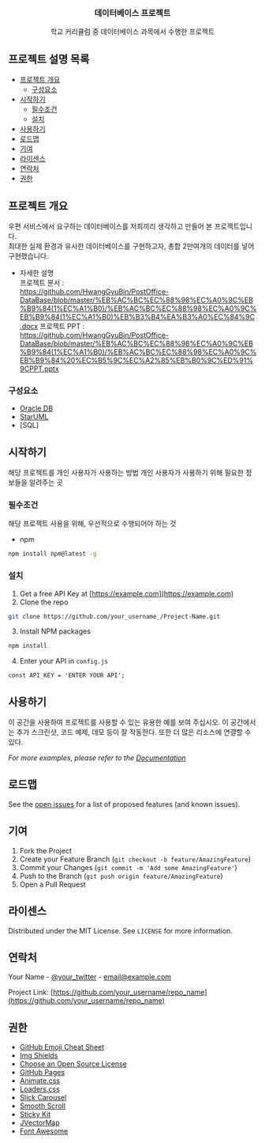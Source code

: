 <!-- PROJECT LOGO -->
<br />
<p align="center">
<!--   
  <a href="https://github.com/othneildrew/Best-README-Template">
    <img src="images/logo.png" alt="Logo" width="80" height="80">
  </a> 
-->

  <h3 align="center">데이터베이스 프로젝트</h3>

  <p align="center">
    학교 커리큘럼 중 데이터베이스 과목에서 수행한 프로젝트
<!--     
    <br />
    <a href="https://github.com/othneildrew/Best-README-Template"><strong>Explore the docs »</strong></a>
    <br />
    <br />
    <a href="https://github.com/othneildrew/Best-README-Template">View Demo</a>
    ·
    <a href="https://github.com/othneildrew/Best-README-Template/issues">Report Bug</a>
    ·
    <a href="https://github.com/othneildrew/Best-README-Template/issues">Request Feature</a> 
-->
  </p>
</p>



<!-- TABLE OF CONTENTS -->
## 프로젝트 설명 목록

* [프로젝트 개요](#프로젝트-개요)
  * [구성요소](#구성요소)
* [시작하기](#시작하기)
  * [필수조건](#필수조건)
  * [설치](#설치)
* [사용하기](#사용하기)
* [로드맵](#로드맵)
* [기여](#기여)
* [라이센스](#라이센스)
* [연락처](#연락처)
* [권한](#권한)



<!-- ABOUT THE PROJECT -->
## 프로젝트 개요
우편 서비스에서 요구하는 데이터베이스를 저희끼리 생각하고 만들어 본 프로젝트입니다.
<br/>
최대한 실제 환경과 유사한 데이터베이스를 구현하고자, 총합 2만여개의 데이터를 넣어 구현했습니다.
<br/>

+ 자세한 설명<br/>
  프로젝트 문서 : <br/> https://github.com/HwangGyuBin/PostOffice-DataBase/blob/master/%EB%AC%BC%EC%88%98%EC%A0%9C%EB%B9%84(1%EC%A1%B0)/%EB%AC%BC%EC%88%98%EC%A0%9C%EB%B9%84(1%EC%A1%B0)%EB%B3%B4%EA%B3%A0%EC%84%9C.docx
  프로젝트 PPT : <br/> https://github.com/HwangGyuBin/PostOffice-DataBase/blob/master/%EB%AC%BC%EC%88%98%EC%A0%9C%EB%B9%84(1%EC%A1%B0)/%EB%AC%BC%EC%88%98%EC%A0%9C%EB%B9%84%20%EC%B5%9C%EC%A2%85%EB%B0%9C%ED%91%9CPPT.pptx


### 구성요소
* [Oracle DB](https://www.oracle.com)
* [StarUML](https://staruml.io/)
* [SQL]

<!-- GETTING STARTED -->
## 시작하기

해당 프로젝트를 개인 사용자가 사용하는 방법
개인 사용자가 사용하기 위해 필요한 정보들을 알려주는 곳

### 필수조건

해당 프로젝트 사용을 위해, 우선적으로 수행되어야 하는 것
* npm
```sh
npm install npm@latest -g
```

### 설치

1. Get a free API Key at [https://example.com](https://example.com)
2. Clone the repo
```sh
git clone https://github.com/your_username_/Project-Name.git
```
3. Install NPM packages
```sh
npm install
```
4. Enter your API in `config.js`
```JS
const API_KEY = 'ENTER YOUR API';
```



<!-- USAGE EXAMPLES -->
## 사용하기

이 공간을 사용하여 프로젝트를 사용할 수 있는 유용한 예를 보여 주십시오. 이 공간에서는 추가 스크린샷, 코드 예제, 데모 등이 잘 작동한다. 또한 더 많은 리소스에 연결할 수 있다.

_For more examples, please refer to the [Documentation](https://example.com)_



<!-- ROADMAP -->
## 로드맵

See the [open issues](https://github.com/othneildrew/Best-README-Template/issues) for a list of proposed features (and known issues).



<!-- CONTRIBUTING -->
## 기여


1. Fork the Project
2. Create your Feature Branch (`git checkout -b feature/AmazingFeature`)
3. Commit your Changes (`git commit -m 'Add some AmazingFeature'`)
4. Push to the Branch (`git push origin feature/AmazingFeature`)
5. Open a Pull Request



<!-- LICENSE -->
## 라이센스

Distributed under the MIT License. See `LICENSE` for more information.



<!-- CONTACT -->
## 연락처

Your Name - [@your_twitter](https://twitter.com/your_username) - email@example.com

Project Link: [https://github.com/your_username/repo_name](https://github.com/your_username/repo_name)



<!-- ACKNOWLEDGEMENTS -->
## 권한
* [GitHub Emoji Cheat Sheet](https://www.webpagefx.com/tools/emoji-cheat-sheet)
* [Img Shields](https://shields.io)
* [Choose an Open Source License](https://choosealicense.com)
* [GitHub Pages](https://pages.github.com)
* [Animate.css](https://daneden.github.io/animate.css)
* [Loaders.css](https://connoratherton.com/loaders)
* [Slick Carousel](https://kenwheeler.github.io/slick)
* [Smooth Scroll](https://github.com/cferdinandi/smooth-scroll)
* [Sticky Kit](http://leafo.net/sticky-kit)
* [JVectorMap](http://jvectormap.com)
* [Font Awesome](https://fontawesome.com)





<!-- MARKDOWN LINKS & IMAGES -->
<!-- https://www.markdownguide.org/basic-syntax/#reference-style-links -->
[contributors-shield]: https://img.shields.io/github/contributors/othneildrew/Best-README-Template.svg?style=flat-square
[contributors-url]: https://github.com/othneildrew/Best-README-Template/graphs/contributors
[forks-shield]: https://img.shields.io/github/forks/othneildrew/Best-README-Template.svg?style=flat-square
[forks-url]: https://github.com/othneildrew/Best-README-Template/network/members
[stars-shield]: https://img.shields.io/github/stars/othneildrew/Best-README-Template.svg?style=flat-square
[stars-url]: https://github.com/othneildrew/Best-README-Template/stargazers
[issues-shield]: https://img.shields.io/github/issues/othneildrew/Best-README-Template.svg?style=flat-square
[issues-url]: https://github.com/othneildrew/Best-README-Template/issues
[license-shield]: https://img.shields.io/github/license/othneildrew/Best-README-Template.svg?style=flat-square
[license-url]: https://github.com/othneildrew/Best-README-Template/blob/master/LICENSE.txt
[linkedin-shield]: https://img.shields.io/badge/-LinkedIn-black.svg?style=flat-square&logo=linkedin&colorB=555
[linkedin-url]: https://linkedin.com/in/othneildrew
[product-screenshot]: images/screenshot.png
